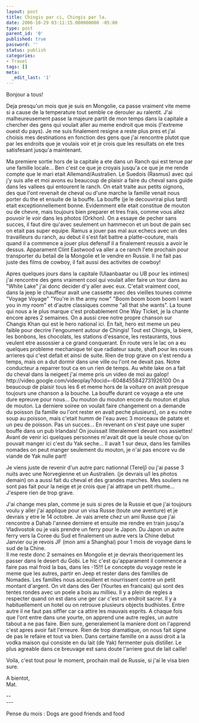 ```yaml
---
layout: post
title: Chingis par ci, Chingis par la.
date: 2006-10-29 03:11:15.000000000 -05:00
type: post
parent_id: '0'
published: true
password: ''
status: publish
categories:
- Travel
tags: []
meta:
  _edit_last: '1'
---
```

<p>Bonjour a tous!</p>
<p>Deja presqu'un mois que je suis en Mongolie, ca passe vraiment vite meme si a cause de la temperature tout semble ce derouler au ralentit. J'ai malheureusement passe la majeure partit de mon temps dans la capitale a chercher des gens qui voulait aller au meme endroit que mois (l'extreme ouest du pays). Je me suis finalement resigne a reste plus pres et j'ai choisis mes destinations en fonction des gens que j'ai rencontre plutot que par les endroits que je voulais voir et je crois que les resultats on ete tres satisfesant jusqu'a maintenant.</p>
<p><!--more--></p>
<p>Ma premiere sortie hors de la capitale a ete dans un Ranch qui est tenue par une famille locale... Ben c'est ce que je croyais jusqu'a ce que je me rende compte que le mari etait Allemand/Australien. Le Suedois (Rasmus) avec qui j'y suis alle et moi avons eu beaucoup de plaisir a faire du cheval sans guide dans les vallees qui entourent le ranch. On etait traite aux petits oignons, des que l'ont revenait de cheval ou d'une marche la famille venait nous porter du the et ensuite de la bouffe. La bouffe (je le decouvrirai plus tard) etait exceptionnellement bonne. Evidemment elle etait constitue de mouton ou de chevre, mais toujours bien preparer et tres frais, comme vous allez pouvoir le voir dans les photos (Orkhon). On a essaye de pecher sans succes, il faut dire qu'avec seulement un hammecon et un bout de pain sec on etait pas super equipe. Ramus a jouer pas mal aux echecs avec un des travailleurs du ranch, au debut il s'est fait battre a platte-couture, mais quand il a commence a jouer plus defensif il a finalement reussis a avoir le dessus. Apparament Clint Eastwood va aller a ce ranch l'ete prochain pour transporter du betail de la Mongolie et le vendre en Russie. Il ne fait pas juste des films de cowboy, il fait aussi des activites de cowboy!</p>
<p>Apres quelques jours dans la capitale (Ulaanbaatar ou UB pour les intimes) j'ai rencontre des gens vraiment cool qui voulait aller faire un tour dans au "White Lake" j'ai donc decider d'y aller avec eux. C'etait vraiment cool, dans la jeep le chauffeur avait une cassette avec des vieilles tounes comme "Voyage Voyage" "You're in the army now" "Boom boom boom boom I want you in my room" et d'autre classiques comme "all that she wants". La toune qui nous a le plus marque c'est probablement One Way Ticket, je la chante encore apres 2 semaines. On a aussi cree notre propre chanson sur Changis Khan qui est le hero national ici. En fait, hero est meme un peu faible pour decrire l'engoument autour de Chingis! Tout est Chingis, la biere, les bonbons, les chocolats, les stations d'essance, les restaurants, tous veulent etre assossier a ce grand conquerant. En route vers le lac on a eu quelques probleme mechanique tel que radiateur saute, shaft pour les roues arrieres qui c'est defait et ainsi de suite. Rien de trop grave on s'est rendu a temps, mais on a dut dormir dans une ville ou l'ont ne devait pas. Notre conducteur a reparrer tout ca en un rien de temps. Au white lake on a fait du cheval dans la neigeet j'ai meme pris un video de moi au galop! http://video.google.com/videoplay?docid=-6048455842731926100 On a beaucoup de plaisir tous les 6 et meme hors de la voiture on avait presque toujours une chanson a la bouche. La bouffe durant ce voyage a ete une dure epreuve pour nous... Du mouton du mouton encore du mouton et plus de mouton. La derniere soiree on voulait faire changement on a demande du poisson (la famille ou l'ont rester en avait peche plusieurs), on a eu notre soup au poisson, mais c'etait humm de l'eau avec 3 morceaux de patate et un peu de poisson. Pas un succes... En revenant on s'est paye une super bouffe dans un pub Irlandais! On jouissait litteralement devant nos assiettes! Avant de venir ici quelques personnes m'avait dit que la seule chose qu'on pouvait manger ici c'est du Yak seche... Il avait 1 sur deux, dans les familles nomades on peut manger seulement du mouton, je n'ai pas encore vu de viande de Yak nulle part!</p>
<p>Je viens juste de revenir d'un autre parc nationnal (Terelj) ou j'ai passe 3 nuits avec une Norvegienne et un Australien. (je devrais u/l les photos demain) on a aussi fait du cheval et des grandes marches. Mes souliers ne sont pas fait pour la neige et je crois que j'ai attrape un petit rhume... J'espere rien de trop grave.</p>
<p>J'ai change mes plan, comme je suis si pres de la Russie et que j'ai toujours voulu y aller j'ai applique pour un visa Russe (toute une aventure) et je devrais y etre le 14 octobre. Je vais arrete chez un ami Russe que j'ai rencontre a Dahab l'annee derniere et ensuite me rendre en train jusqu'a Vladivostok ou je vais prendre un ferry pour le Japon. Du Japon un autre ferry vers la Coree du Sud et finalement un autre vers la Chine debut Janvier ou je revois JF (mon ami a Shanghai) pour 1 mois de voyage dans le sud de la Chine.<br />
Il me reste donc 2 semaines en Mongolie et je devrais theoriquement les passer dans le desert du Gobi. Le hic c'est qu'apparament il commence a faire pas mal froid la bas, dans les -15!!! Le concepte du voyage reste le meme que les autres, partir en Jeep et rester dans des familles de Nomades. Les familles nous acceuillent et nourrissent contre un petit montant d'argent. On vit dans des Ger (Yourtes en francais) qui sont des tentes rondes avec un poele a bois au millieu. Il y a plein de regles a respecter quand on est dans une ger car c'est un endroit sacrer. Il y a habituellement un hotel ou on retrouve plusieurs objects budhistes. Entre autre il ne faut pas siffler car ca attire les mauvais esprits. A chaque fois que l'ont entre dans une yourte, on apprend une autre regles, un autre tabout a ne pas faire. Bien sure, generalement la maniere dont on l'apprend c'est apres avoir fait l'erreure. Rien de trop dramatique, on nous fait signe de pas le refaire et tout va bien. Dans certaine famille on a aussi droit a la vodka maison qui consiste en du lait (de Yak) fermenter puis distiller. Le plus agreable dans ce breuvage est sans doute l'arriere gout de lait caille!</p>
<p>Voila, c'est tout pour le moment, prochain mail de Russie, si j'ai le visa bien sure.</p>
<p>A bientot,<br />
Mat.</p>
<p>--<br />
---
  
Pense du mois : Dogs are good friends and food